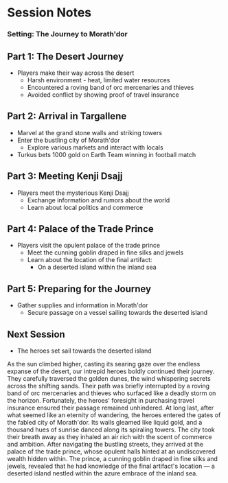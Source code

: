 # Session Notes
### Setting: The Journey to Morath'dor

## Part 1: The Desert Journey
- Players make their way across the desert
  - Harsh environment - heat, limited water resources
  - Encountered a roving band of orc mercenaries and thieves
  - Avoided conflict by showing proof of travel insurance

## Part 2: Arrival in Targallene
- Marvel at the grand stone walls and striking towers
- Enter the bustling city of Morath'dor
  - Explore various markets and interact with locals
- Turkus bets 1000 gold on Earth Team winning in football match

## Part 3: Meeting Kenji Dsajj
- Players meet the mysterious Kenji Dsajj
  - Exchange information and rumors about the world
  - Learn about local politics and commerce

## Part 4: Palace of the Trade Prince
- Players visit the opulent palace of the trade prince
  - Meet the cunning goblin draped in fine silks and jewels
  - Learn about the location of the final artifact:
    - On a deserted island within the inland sea

## Part 5: Preparing for the Journey
- Gather supplies and information in Morath'dor
  - Secure passage on a vessel sailing towards the deserted island

## Next Session
- The heroes set sail towards the deserted island



As the sun climbed higher, casting its searing gaze over the endless expanse of the desert, our intrepid heroes boldly continued their journey. They carefully traversed the golden dunes, the wind whispering secrets across the shifting sands. Their path was briefly interrupted by a roving band of orc mercenaries and thieves who surfaced like a deadly storm on the horizon. Fortunately, the heroes' foresight in purchasing travel insurance ensured their passage remained unhindered.
At long last, after what seemed like an eternity of wandering, the heroes entered the gates of the fabled city of Morath'dor. Its walls gleamed like liquid gold, and a thousand hues of sunrise danced along its spiraling towers. The city took their breath away as they inhaled an air rich with the scent of commerce and ambition.
After navigating the bustling streets, they arrived at the palace of the trade prince, whose opulent halls hinted at an undiscovered wealth hidden within. The prince, a cunning goblin draped in fine silks and jewels, revealed that he had knowledge of the final artifact's location — a deserted island nestled within the azure embrace of the inland sea.
